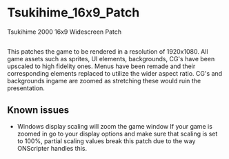 # Tsukihime_16x9_Patch
Tsukihime 2000 16x9 Widescreen Patch

##
This patches the game to be rendered in a resolution of 1920x1080. All game assets such as sprites, UI elements, backgrounds, CG's have been upscaled to high fidelity ones. Menus have been remade and their corresponding elements replaced to utilize the wider aspect ratio. CG's and backgrounds ingame are zoomed as stretching these would ruin the presentation.

## Known issues
- Windows display scaling will zoom the game window
If your game is zoomed in go to your display options and make sure that scaling is set to 100%, partial scaling values break this patch due to the way ONScripter handles this. 
